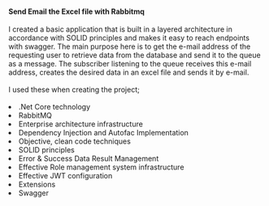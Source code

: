 <h4>Send Email the Excel file with Rabbitmq </h4>
I created a basic application that is built in a layered architecture in accordance with SOLID principles and makes it easy to reach endpoints with swagger. The main purpose here is to get the e-mail address of the requesting user to retrieve data from the database and send it to the queue as a message. The subscriber listening to the queue receives this e-mail address, creates the desired data in an excel file and sends it by e-mail.
<br></br>
I used these when creating the project;
<br></br>
<li>.Net Core technology</li>
<li>RabbitMQ</li>
<li>Enterprise architecture infrastructure</li>
<li>Dependency Injection and Autofac Implementation</li>
<li>Objective, clean code techniques</li>
<li>SOLID principles</li>
<li>Error & Success Data Result Management</li>
<li>Effective Role management system infrastructure</li>
<li>Effective JWT configuration</li>
<li>Extensions</li>
<li>Swagger</li>
